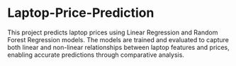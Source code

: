 # Laptop-Price-Prediction
This project predicts laptop prices using Linear Regression and Random Forest Regression models. The models are trained and evaluated to capture both linear and non-linear relationships between laptop features and prices, enabling accurate predictions through comparative analysis.
